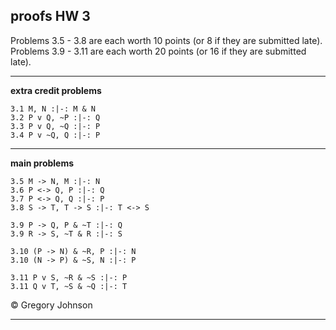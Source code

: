 ## proofs HW 3

Problems 3.5 - 3.8 are each worth 10 points (or 8 if they are submitted late). Problems 3.9 - 3.11 are each worth 20 points (or 16 if they are submitted late). 

---

**extra credit problems**

~~~{.ProofChecker .JohnsonSL options="fonts tabindent render" guides="fitch" points="2" late-credit="1"}
3.1 M, N :|-: M & N
3.2 P v Q, ~P :|-: Q 
3.3 P v Q, ~Q :|-: P
3.4 P v ~Q, Q :|-: P 
~~~

---

**main problems** 

~~~{.ProofChecker .JohnsonSL options="fonts tabindent render" guides="fitch" points="10" late-credit="8"}
3.5 M -> N, M :|-: N
3.6 P <-> Q, P :|-: Q 
3.7 P <-> Q, Q :|-: P
3.8 S -> T, T -> S :|-: T <-> S
~~~

~~~{.ProofChecker .JohnsonSL options="fonts tabindent render" guides="fitch" points="20" late-credit="16"}
3.9 P -> Q, P & ~T :|-: Q
3.9 R -> S, ~T & R :|-: S

3.10 (P -> N) & ~R, P :|-: N
3.10 (N -> P) & ~S, N :|-: P

3.11 P v S, ~R & ~S :|-: P
3.11 Q v T, ~S & ~Q :|-: T
~~~

<p>&copy; <script>document.write(new Date().getFullYear())</script> Gregory Johnson</p>

---

